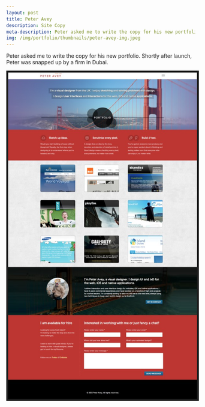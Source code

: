 ```yaml
---
layout: post
title: Peter Avey
description: Site Copy
meta-description: Peter asked me to write the copy for his new portfolio. Shortly after launch, Peter was snapped up by a firm in Dubai.
img: /img/portfolio/thumbnails/peter-avey-img.jpeg
---
```


Peter asked me to write the copy for his new portfolio. Shortly after launch, Peter was snapped up by a firm in Dubai.

<center><img src="/img/portfolio/Peter-Avey-Visual-Designer-Portsmouth-Web-Design.jpg" border="5 #666"></center>